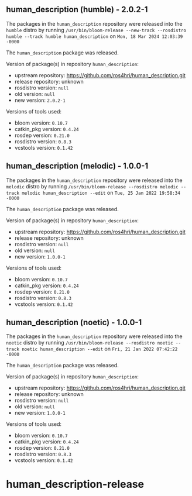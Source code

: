 ## human_description (humble) - 2.0.2-1

The packages in the `human_description` repository were released into the `humble` distro by running `/usr/bin/bloom-release --new-track --rosdistro humble --track humble human_description` on `Mon, 18 Mar 2024 12:03:39 -0000`

The `human_description` package was released.

Version of package(s) in repository `human_description`:

- upstream repository: https://github.com/ros4hri/human_description.git
- release repository: unknown
- rosdistro version: `null`
- old version: `null`
- new version: `2.0.2-1`

Versions of tools used:

- bloom version: `0.10.7`
- catkin_pkg version: `0.4.24`
- rosdep version: `0.21.0`
- rosdistro version: `0.8.3`
- vcstools version: `0.1.42`


## human_description (melodic) - 1.0.0-1

The packages in the `human_description` repository were released into the `melodic` distro by running `/usr/bin/bloom-release --rosdistro melodic --track melodic human_description --edit` on `Tue, 25 Jan 2022 19:58:34 -0000`

The `human_description` package was released.

Version of package(s) in repository `human_description`:

- upstream repository: https://github.com/ros4hri/human_description.git
- release repository: unknown
- rosdistro version: `null`
- old version: `null`
- new version: `1.0.0-1`

Versions of tools used:

- bloom version: `0.10.7`
- catkin_pkg version: `0.4.24`
- rosdep version: `0.21.0`
- rosdistro version: `0.8.3`
- vcstools version: `0.1.42`


## human_description (noetic) - 1.0.0-1

The packages in the `human_description` repository were released into the `noetic` distro by running `/usr/bin/bloom-release --rosdistro noetic --track noetic human_description --edit` on `Fri, 21 Jan 2022 07:42:22 -0000`

The `human_description` package was released.

Version of package(s) in repository `human_description`:

- upstream repository: https://github.com/ros4hri/human_description.git
- release repository: unknown
- rosdistro version: `null`
- old version: `null`
- new version: `1.0.0-1`

Versions of tools used:

- bloom version: `0.10.7`
- catkin_pkg version: `0.4.24`
- rosdep version: `0.21.0`
- rosdistro version: `0.8.3`
- vcstools version: `0.1.42`


# human_description-release